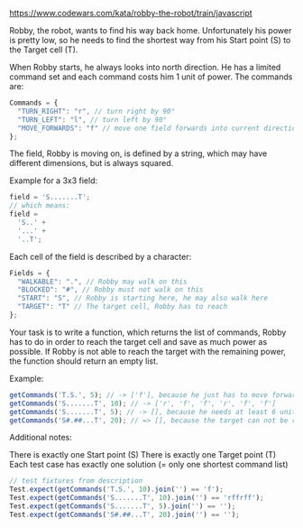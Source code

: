 ﻿https://www.codewars.com/kata/robby-the-robot/train/javascript

Robby, the robot, wants to find his way back home. Unfortunately his power is pretty low, so he needs to find the shortest way from his Start point (S) to the Target cell (T).

When Robby starts, he always looks into north direction. He has a limited command set and each command costs him 1 unit of power. The commands are:

```javascript
Commands = {
  "TURN_RIGHT": "r", // turn right by 90°
  "TURN_LEFT": "l", // turn left by 90°
  "MOVE_FORWARDS": "f" // move one field forwards into current direction
};
```
The field, Robby is moving on, is defined by a string, which may have different dimensions, but is always squared.

Example for a 3x3 field:

```javascript
field = 'S.......T';
// which means:
field =
  'S..' +
  '...' +
  '..T';
```
Each cell of the field is described by a character:

```javascript
Fields = {
  "WALKABLE": ".", // Robby may walk on this
  "BLOCKED": "#", // Robby must not walk on this
  "START": "S", // Robby is starting here, he may also walk here
  "TARGET": "T" // The target cell, Robby has to reach
};
```
Your task is to write a function, which returns the list of commands, Robby has to do in order to reach the target cell and save as much power as possible. If Robby is not able to reach the target with the remaining power, the function should return an empty list.

Example:

```javascript
getCommands('T.S.', 5); // -> ['f'], because he just has to move forward
getCommands('S.......T', 10); // -> ['r', 'f', 'f', 'r', 'f', 'f']
getCommands('S.......T', 5); // -> [], because he needs at least 6 units of power
getCommands('S#.##...T', 20); // => [], because the target can not be reached (with an arbitrary amount of power)
```
Additional notes:

There is exactly one Start point (S)
There is exactly one Target point (T)
Each test case has exactly one solution (= only one shortest command list)

```javascript
// test fixtures from description
Test.expect(getCommands('T.S.', 10).join('') == 'f');
Test.expect(getCommands('S.......T', 10).join('') == 'rffrff');
Test.expect(getCommands('S.......T', 5).join('') == '');
Test.expect(getCommands('S#.##...T', 20).join('') == '');
```
